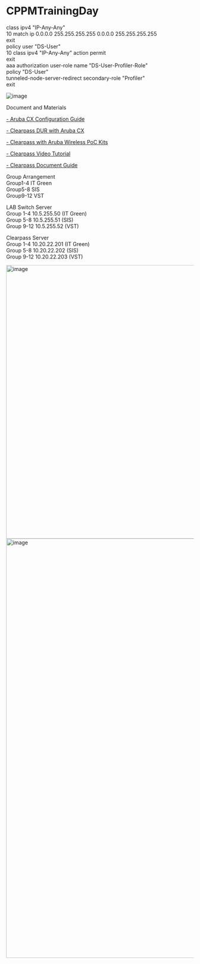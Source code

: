 # CPPMTrainingDay

class ipv4 "IP-Any-Any"<BR>
10 match ip 0.0.0.0 255.255.255.255 0.0.0.0 255.255.255.255<BR>
exit<BR>
policy user "DS-User"<BR>
10 class ipv4 "IP-Any-Any" action permit<BR>
exit<BR>
aaa authorization user-role name "DS-User-Profiler-Role"<BR>
policy "DS-User"<BR>
tunneled-node-server-redirect secondary-role "Profiler"<BR>
exit<BR>


![image](https://user-images.githubusercontent.com/18340935/153616592-69444067-142a-44d6-af08-1e4e55f6f607.png)


Document and Materials

<a href="https://community.arubanetworks.com/community-home/digestviewer/viewthread?MessageKey=ee47602d-861e-407a-a269-1cd1f00725e0&CommunityKey=aa40c287-728e-4827-b062-5eff4ed6410b&tab=digestviewer&bm=ee47602d-861e-407a-a269-1cd1f00725e0#bmee47602d-861e-407a-a269-1cd1f00725e0">- Aruba CX Configuration Guide</a> 

<a href="https://community.arubanetworks.com/blogs/esupport1/2020/04/29/downloadable-user-role-configuration-in-aruba-os-cx-with-mac-authentication">- Clearpass DUR with Aruba CX</a> 

<a href="https://arubapedia.arubanetworks.com/arubapedia/index.php/File:ClearPassPoCKit_v6.7.zip">- Clearpass with Aruba Wireless PoC Kits</a> 

<a href="https://www.youtube.com/c/ABCNetworking/playlists?view=50&sort=dd&shelf_id=8">- Clearpass Video Tutorial</a> 

<a href="https://www.arubanetworks.com/techdocs/ClearPass/6.7/Aruba_DeployGd_HTML/Default.htm#About%20ClearPass/About_this_guide.htm%3FTocPath%3DAbout%2520ClearPass%7C_____1">- Clearpass Document Guide</a> 


Group Arrangement<BR>
Group1-4 IT Green<BR>
Group5-8 SIS<BR>
Group9-12 VST<BR>

LAB Switch Server<BR>
Group 1-4  10.5.255.50 (IT Green)<BR>
Group 5-8  10.5.255.51 (SIS)<BR>
Group 9-12 10.5.255.52 (VST)<BR>


Clearpass Server<BR>
Group 1-4  10.20.22.201 (IT Green)<BR>
Group 5-8  10.20.22.202 (SIS)<BR>
Group 9-12 10.20.22.203 (VST)<BR>


<img width="735" alt="image" src="https://user-images.githubusercontent.com/18340935/154606909-34cce3d1-1b35-4452-9c57-1e4ee97ea44c.png">
<img width="1127" alt="image" src="https://user-images.githubusercontent.com/18340935/154606944-74a395cb-02ec-4a9d-904c-7ac0d56acecf.png">


